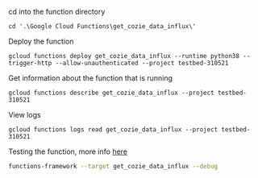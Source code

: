 cd into the function directory
```
cd '.\Google Cloud Functions\get_cozie_data_influx\'
```

Deploy the function

```
gcloud functions deploy get_cozie_data_influx --runtime python38 --trigger-http --allow-unauthenticated --project testbed-310521
```

Get information about the function that is running
```
gcloud functions describe get_cozie_data_influx --project testbed-310521
```

View logs
```
gcloud functions logs read get_cozie_data_influx --project testbed-310521
```

Testing the function, more info [here](https://github.com/GoogleCloudPlatform/functions-framework-python)
```bash
functions-framework --target get_cozie_data_influx --debug
```